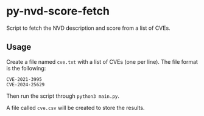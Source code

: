# py-nvd-score-fetch

Script to fetch the NVD description and score from a list of CVEs.

## Usage

Create a file named `cve.txt` with a list of CVEs (one per line). The file format is the following:

```
CVE-2021-3995
CVE-2024-25629
```

Then run the script through `python3 main.py`.

A file called `cve.csv` will be created to store the results.
